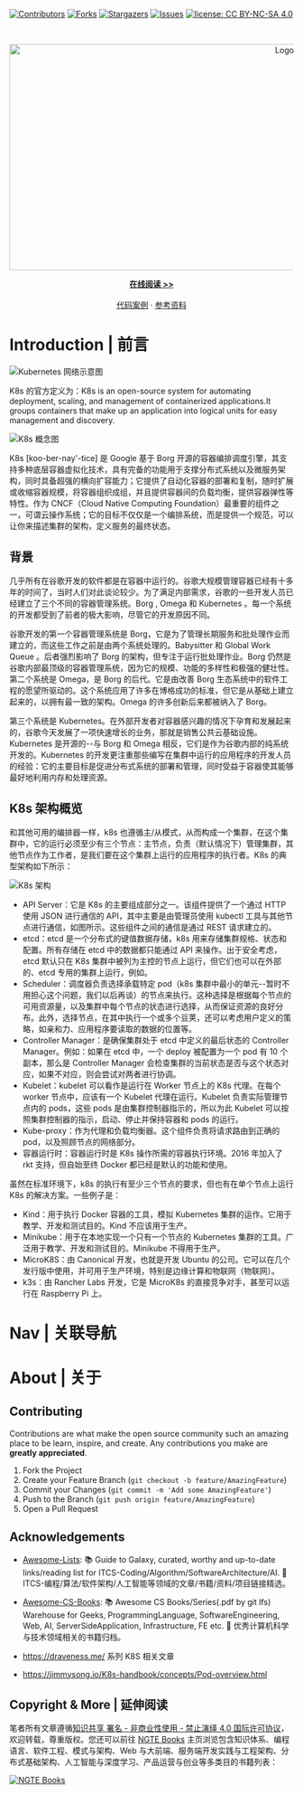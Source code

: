 [![Contributors][contributors-shield]][contributors-url]
[![Forks][forks-shield]][forks-url]
[![Stargazers][stars-shield]][stars-url]
[![Issues][issues-shield]][issues-url]
[![license: CC BY-NC-SA 4.0](https://img.shields.io/badge/license-CC%20BY--NC--SA%204.0-lightgrey.svg)][license-url]

<!-- PROJECT LOGO -->
<br />
<p align="center">
  <a href="https://github.com/wx-chevalier/K8s-Series">
    <img src="https://assets.ng-tech.icu/item/header.svg" alt="Logo" style="width: 100vw;height: 400px" />
  </a>

  <p align="center">
    <a href="https://ng-tech.icu/books/K8s-Series"><strong>在线阅读 >> </strong></a>
    <br />
    <br />
    <a href="https://github.com/wx-chevalier">代码案例</a>
    ·
       <a href="https://github.com/wx-chevalier/Awesome-Lists">参考资料</a>

  </p>
</p>

<!-- ABOUT THE PROJECT -->

# Introduction | 前言

![Kubernetes 网络示意图](https://i.postimg.cc/cC1YKzNS/image.png)

K8s 的官方定义为：K8s is an open-source system for automating deployment, scaling, and management of containerized applications.It groups containers that make up an application into logical units for easy management and discovery.

![K8s 概念图](https://i.postimg.cc/BQSNR1yd/image.png)

K8s [koo-ber-nay'-tice] 是 Google 基于 Borg 开源的容器编排调度引擎，其支持多种底层容器虚拟化技术，具有完备的功能用于支撑分布式系统以及微服务架构，同时具备超强的横向扩容能力；它提供了自动化容器的部署和复制，随时扩展或收缩容器规模，将容器组织成组，并且提供容器间的负载均衡，提供容器弹性等特性。作为 CNCF（Cloud Native Computing Foundation）最重要的组件之一，可谓云操作系统；它的目标不仅仅是一个编排系统，而是提供一个规范，可以让你来描述集群的架构，定义服务的最终状态。

## 背景

几乎所有在谷歌开发的软件都是在容器中运行的。谷歌大规模管理容器已经有十多年的时间了，当时人们对此谈论较少。为了满足内部需求，谷歌的一些开发人员已经建立了三个不同的容器管理系统。Borg , Omega 和 Kubernetes 。每一个系统的开发都受到了前者的极大影响，尽管它的开发原因不同。

谷歌开发的第一个容器管理系统是 Borg，它是为了管理长期服务和批处理作业而建立的，而这些工作之前是由两个系统处理的。Babysitter 和 Global Work Queue 。后者强烈影响了 Borg 的架构，但专注于运行批处理作业。Borg 仍然是谷歌内部最顶级的容器管理系统，因为它的规模、功能的多样性和极强的健壮性。第二个系统是 Omega，是 Borg 的后代。它是由改善 Borg 生态系统中的软件工程的愿望所驱动的。这个系统应用了许多在博格成功的标准，但它是从基础上建立起来的，以拥有最一致的架构。Omega 的许多创新后来都被纳入了 Borg。

第三个系统是 Kubernetes。在外部开发者对容器感兴趣的情况下孕育和发展起来的，谷歌今天发展了一项快速增长的业务，那就是销售公共云基础设施。Kubernetes 是开源的--与 Borg 和 Omega 相反，它们是作为谷歌内部的纯系统开发的。Kubernetes 的开发更注重那些编写在集群中运行的应用程序的开发人员的经验：它的主要目标是促进分布式系统的部署和管理，同时受益于容器使其能够最好地利用内存和处理资源。

## K8s 架构概览

和其他可用的编排器一样，k8s 也遵循主/从模式，从而构成一个集群，在这个集群中，它的运行必须至少有三个节点：主节点，负责（默认情况下）管理集群，其他节点作为工作者，是我们要在这个集群上运行的应用程序的执行者。K8s 的典型架构如下所示：

![K8s 架构](https://s3.ax1x.com/2021/02/14/yyZeoV.png)

- API Server：它是 K8s 的主要组成部分之一。该组件提供了一个通过 HTTP 使用 JSON 进行通信的 API，其中主要是由管理员使用 kubectl 工具与其他节点进行通信，如图所示。这些组件之间的通信是通过 REST 请求建立的。
- etcd：etcd 是一个分布式的键值数据存储，k8s 用来存储集群规格、状态和配置。所有存储在 etcd 中的数据都只能通过 API 来操作。出于安全考虑，etcd 默认只在 K8s 集群中被列为主控的节点上运行，但它们也可以在外部的、etcd 专用的集群上运行，例如。
- Scheduler：调度器负责选择承载特定 pod（k8s 集群中最小的单元--暂时不用担心这个问题，我们以后再谈）的节点来执行。这种选择是根据每个节点的可用资源量，以及集群中每个节点的状态进行选择，从而保证资源的良好分布。此外，选择节点，在其中执行一个或多个豆荚，还可以考虑用户定义的策略，如亲和力、应用程序要读取的数据的位置等。
- Controller Manager：是确保集群处于 etcd 中定义的最后状态的 Controller Manager。例如：如果在 etcd 中，一个 deploy 被配置为一个 pod 有 10 个副本，那么是 Controller Manager 会检查集群的当前状态是否与这个状态对应，如果不对应，则会尝试对两者进行协调。
- Kubelet：kubelet 可以看作是运行在 Worker 节点上的 K8s 代理。在每个 worker 节点中，应该有一个 Kubelet 代理在运行。Kubelet 负责实际管理节点内的 pods，这些 pods 是由集群控制器指示的，所以为此 Kubelet 可以按照集群控制器的指示，启动、停止并保持容器和 pods 的运行。
- Kube-proxy：作为代理和负载均衡器。这个组件负责将请求路由到正确的 pod，以及照顾节点的网络部分。
- 容器运行时：容器运行时是 K8s 操作所需的容器执行环境。2016 年加入了 rkt 支持，但自始至终 Docker 都已经是默认的功能和使用。

虽然在标准环境下，k8s 的执行有至少三个节点的要求，但也有在单个节点上运行 K8s 的解决方案。一些例子是：

- Kind：用于执行 Docker 容器的工具，模拟 Kubernetes 集群的运作。它用于教学、开发和测试目的。Kind 不应该用于生产。
- Minikube：用于在本地实现一个只有一个节点的 Kubernetes 集群的工具。广泛用于教学、开发和测试目的。Minikube 不得用于生产。
- MicroK8S：由 Canonical 开发，也就是开发 Ubuntu 的公司。它可以在几个发行版中使用，并可用于生产环境，特别是边缘计算和物联网（物联网）。
- k3s：由 Rancher Labs 开发，它是 MicroK8s 的直接竞争对手，甚至可以运行在 Raspberry Pi 上。

# Nav | 关联导航

# About | 关于

<!-- CONTRIBUTING -->

## Contributing

Contributions are what make the open source community such an amazing place to be learn, inspire, and create. Any contributions you make are **greatly appreciated**.

1. Fork the Project
2. Create your Feature Branch (`git checkout -b feature/AmazingFeature`)
3. Commit your Changes (`git commit -m 'Add some AmazingFeature'`)
4. Push to the Branch (`git push origin feature/AmazingFeature`)
5. Open a Pull Request

<!-- ACKNOWLEDGEMENTS -->

## Acknowledgements

- [Awesome-Lists](https://github.com/wx-chevalier/Awesome-Lists): 📚 Guide to Galaxy, curated, worthy and up-to-date links/reading list for ITCS-Coding/Algorithm/SoftwareArchitecture/AI. 💫 ITCS-编程/算法/软件架构/人工智能等领域的文章/书籍/资料/项目链接精选。

- [Awesome-CS-Books](https://github.com/wx-chevalier/Awesome-CS-Books): :books: Awesome CS Books/Series(.pdf by git lfs) Warehouse for Geeks, ProgrammingLanguage, SoftwareEngineering, Web, AI, ServerSideApplication, Infrastructure, FE etc. :dizzy: 优秀计算机科学与技术领域相关的书籍归档。

- https://draveness.me/ 系列 K8S 相关文章

- https://jimmysong.io/K8s-handbook/concepts/Pod-overview.html

## Copyright & More | 延伸阅读

笔者所有文章遵循[知识共享 署名 - 非商业性使用 - 禁止演绎 4.0 国际许可协议](https://creativecommons.org/licenses/by-nc-nd/4.0/deed.zh)，欢迎转载，尊重版权。您还可以前往 [NGTE Books](https://ng-tech.icu/books-gallery/) 主页浏览包含知识体系、编程语言、软件工程、模式与架构、Web 与大前端、服务端开发实践与工程架构、分布式基础架构、人工智能与深度学习、产品运营与创业等多类目的书籍列表：

[![NGTE Books](https://s2.ax1x.com/2020/01/18/19uXtI.png)](https://ng-tech.icu/books-gallery/)

<!-- MARKDOWN LINKS & IMAGES -->
<!-- https://www.markdownguide.org/basic-syntax/#reference-style-links -->

[contributors-shield]: https://img.shields.io/github/contributors/wx-chevalier/K8s-Series.svg?style=flat-square
[contributors-url]: https://github.com/wx-chevalier/K8s-Series/graphs/contributors
[forks-shield]: https://img.shields.io/github/forks/wx-chevalier/K8s-Series.svg?style=flat-square
[forks-url]: https://github.com/wx-chevalier/K8s-Series/network/members
[stars-shield]: https://img.shields.io/github/stars/wx-chevalier/K8s-Series.svg?style=flat-square
[stars-url]: https://github.com/wx-chevalier/K8s-Series/stargazers
[issues-shield]: https://img.shields.io/github/issues/wx-chevalier/K8s-Series.svg?style=flat-square
[issues-url]: https://github.com/wx-chevalier/K8s-Series/issues
[license-shield]: https://img.shields.io/github/license/wx-chevalier/K8s-Series.svg?style=flat-square
[license-url]: https://github.com/wx-chevalier/K8s-Series/blob/master/LICENSE.txt
